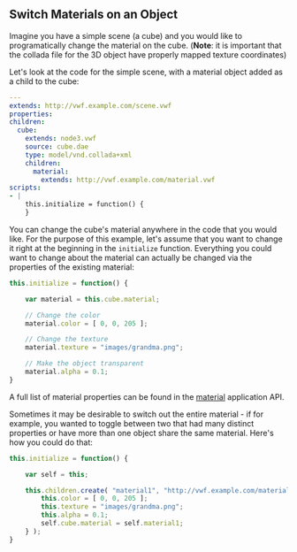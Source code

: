 ## <a name="materials">Switch Materials on an Object</a>

Imagine you have a simple scene (a cube) and you would like to programatically change the material on the cube.  (**Note**: it is important that the collada file for the 3D object have properly mapped texture coordinates)

Let's look at the code for the simple scene, with a material object added as a child to the cube:

```yaml
--- 
extends: http://vwf.example.com/scene.vwf
properties:
children:
  cube:
    extends: node3.vwf
    source: cube.dae
    type: model/vnd.collada+xml
    children:
      material:
        extends: http://vwf.example.com/material.vwf
scripts:
- |
    this.initialize = function() {
    }
```

You can change the cube's material anywhere in the code that you would like.  For the purpose of this example, let's assume that you want to change it right at the beginning in the <code>initialize</code> function.  Everything you could want to change about the material can actually be changed via the properties of the existing material:

```javascript
this.initialize = function() {

	var material = this.cube.material;

	// Change the color
	material.color = [ 0, 0, 205 ];

	// Change the texture
	material.texture = "images/grandma.png";

	// Make the object transparent
	material.alpha = 0.1;
}
```

A full list of material properties can be found in the [material](https://demo.virtual.wf/web/docs/jsdoc_cmp/symbols/material.vwf.html) application API.

Sometimes it may be desirable to switch out the entire material - if for example, you wanted to toggle between two that had many distinct properties or have more than one object share the same material.  Here's how you could do that:

```javascript
this.initialize = function() {

	var self = this;

	this.children.create( "material1", "http://vwf.example.com/material.vwf", function() {
		this.color = [ 0, 0, 205 ];
		this.texture = "images/grandma.png";
		this.alpha = 0.1;
		self.cube.material = self.material1;
	} );
}
```
